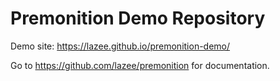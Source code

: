 # Premonition Demo Repository

Demo site: https://lazee.github.io/premonition-demo/

Go to https://github.com/lazee/premonition for documentation.
